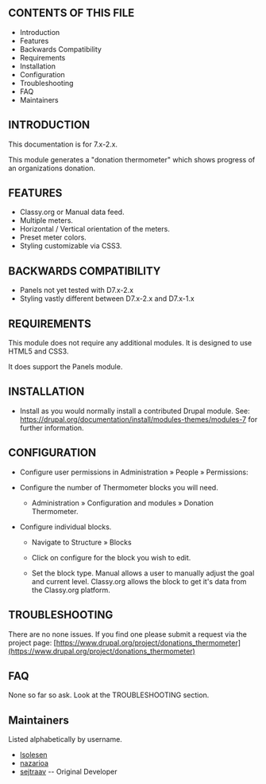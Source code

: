 CONTENTS OF THIS FILE
---------------------
 * Introduction
 * Features
 * Backwards Compatibility
 * Requirements
 * Installation
 * Configuration
 * Troubleshooting
 * FAQ
 * Maintainers



INTRODUCTION
------------
This documentation is for 7.x-2.x.

This module generates a "donation thermometer" which shows progress of an
organizations donation.



FEATURES
--------

 * Classy.org or Manual data feed.
 * Multiple meters.
 * Horizontal / Vertical orientation of the meters.
 * Preset meter colors.
 * Styling customizable via CSS3.


BACKWARDS COMPATIBILITY
-----------------------
* Panels not yet tested with D7.x-2.x
* Styling vastly different between D7.x-2.x and D7.x-1.x


REQUIREMENTS
------------

This module does not require any additional modules. It is designed to use
HTML5 and CSS3.

It does support the Panels module.



INSTALLATION
------------

 * Install as you would normally install a contributed Drupal module. See:
 https://drupal.org/documentation/install/modules-themes/modules-7
 for further information.



CONFIGURATION
-------------

 * Configure user permissions in Administration » People » Permissions:

 * Configure the number of Thermometer blocks you will need.
   - Administration » Configuration and modules » Donation Thermometer.

 * Configure individual blocks.
   - Navigate to Structure » Blocks

   - Click on configure for the block you wish to edit.

   - Set the block type. Manual allows a user to manually adjust the goal and
   current level. Classy.org allows the block to get it's data from the
   Classy.org platform.



TROUBLESHOOTING
---------------

There are no none issues. If you find one please submit a request via the
project page:
[https://www.drupal.org/project/donations_thermometer](https://www.drupal.org/project/donations_thermometer)


FAQ
---

None so far so ask. Look at the TROUBLESHOOTING section.


Maintainers
-----------
Listed alphabetically by username.
* [lsolesen](https://www.drupal.org/u/lsolesen)
* [nazarioa](https://www.drupal.org/u/nazarioa)
* [sejtraav](https://www.drupal.org/u/sejtraav) -- Original Developer
